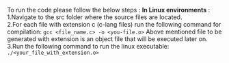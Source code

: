 To run the code please follow the below steps :
**In Linux environments** : <br>
 1.Navigate to the src folder where the source files are located. <br>
 2.For each file with extension c (c-lang files) run the following command for compilation:
    ```gcc <file_name.c> -o <you-file.o>```
 Above mentioned file to be generated with extension <o> is an object file that will be executed later on.
 3.Run the following command to run the linux executable:
  ``` ./<your_file_with_extension.o>```


 
